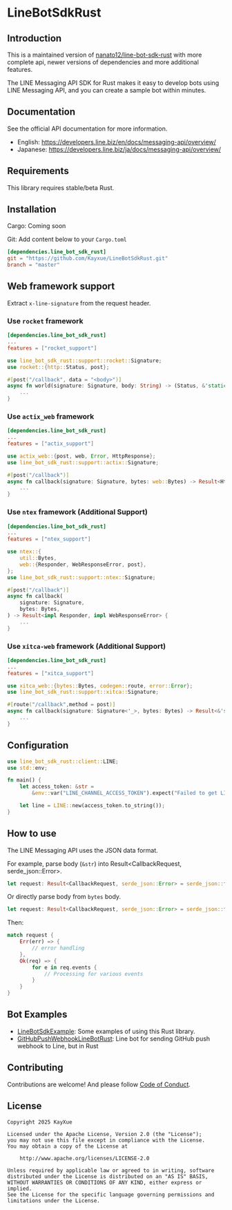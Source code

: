 # LineBotSdkRust

## Introduction

This is a maintained version of [nanato12/line-bot-sdk-rust](https://github.com/nanato12/line-bot-sdk-rust) with more complete api, newer versions of dependencies and more additional features.

The LINE Messaging API SDK for Rust makes it easy to develop bots using LINE Messaging API, and you can create a sample bot within minutes.

## Documentation

See the official API documentation for more information.

- English: <https://developers.line.biz/en/docs/messaging-api/overview/>
- Japanese: <https://developers.line.biz/ja/docs/messaging-api/overview/>

## Requirements

This library requires stable/beta Rust.

## Installation

Cargo: Coming soon

Git: Add content below to your `Cargo.toml`

```toml
[dependencies.line_bot_sdk_rust]
git = "https://github.com/Kayxue/LineBotSdkRust.git"
branch = "master"
```

## Web framework support

Extract `x-line-signature` from the request header.

### Use `rocket` framework

```toml
[dependencies.line_bot_sdk_rust]
...
features = ["rocket_support"]
```

```rust
use line_bot_sdk_rust::support::rocket::Signature;
use rocket::{http::Status, post};

#[post("/callback", data = "<body>")]
async fn world(signature: Signature, body: String) -> (Status, &'static str) {
    ...
}
```

### Use `actix_web` framework

```toml
[dependencies.line_bot_sdk_rust]
...
features = ["actix_support"]
```

```rust
use actix_web::{post, web, Error, HttpResponse};
use line_bot_sdk_rust::support::actix::Signature;

#[post("/callback")]
async fn callback(signature: Signature, bytes: web::Bytes) -> Result<HttpResponse, Error> {
    ...
}
```

### Use `ntex` framework (Additional Support)

```toml
[dependencies.line_bot_sdk_rust]
...
features = ["ntex_support"]
```

```rust
use ntex::{
    util::Bytes,
    web::{Responder, WebResponseError, post},
};
use line_bot_sdk_rust::support::ntex::Signature;

#[post("/callback")]
async fn callback(
    signature: Signature,
    bytes: Bytes,
) -> Result<impl Responder, impl WebResponseError> {
    ...
}
```

### Use `xitca-web` framework (Additional Support)

```toml
[dependencies.line_bot_sdk_rust]
...
features = ["xitca_support"]
```

```rust
use xitca_web::{bytes::Bytes, codegen::route, error::Error};
use line_bot_sdk_rust::support::xitca::Signature;

#[route("/callback",method = post)]
async fn callback(signature: Signature<'_>, bytes: Bytes) -> Result<&'static str, Error> {
    ...
}
```

## Configuration

```rust
use line_bot_sdk_rust::client::LINE;
use std::env;

fn main() {
    let access_token: &str =
        &env::var("LINE_CHANNEL_ACCESS_TOKEN").expect("Failed to get LINE_CHANNEL_ACCESS_TOKEN");

    let line = LINE::new(access_token.to_string());
}
```

## How to use

The LINE Messaging API uses the JSON data format.

For example, parse body (`&str`) into Result<CallbackRequest, serde_json::Error>.

```rust
let request: Result<CallbackRequest, serde_json::Error> = serde_json::from_str(body);
```

Or directly parse body from `bytes` body.

```rust
let request: Result<CallbackRequest, serde_json::Error> = serde_json::from_slice(&bytes);
```

Then:

```rust
match request {
    Err(err) => {
        // error handling
    },
    Ok(req) => {
        for e in req.events {
            // Processing for various events
        }
    }
}
```

## Bot Examples

* [LineBotSdkExample](https://github.com/Kayxue/LineBotSdkExample): Some examples of using this Rust library.
* [GitHubPushWebhookLineBotRust](https://github.com/Kayxue/GitHubPushWebhookLineBotRust): Line bot for sending GitHub push webhook to Line, but in Rust

## Contributing
Contributions are welcome! And please follow [Code of Conduct](https://www.rust-lang.org/policies/code-of-conduct).
## License

```plain
Copyright 2025 KayXue

Licensed under the Apache License, Version 2.0 (the "License");
you may not use this file except in compliance with the License.
You may obtain a copy of the License at

    http://www.apache.org/licenses/LICENSE-2.0

Unless required by applicable law or agreed to in writing, software
distributed under the License is distributed on an "AS IS" BASIS,
WITHOUT WARRANTIES OR CONDITIONS OF ANY KIND, either express or implied.
See the License for the specific language governing permissions and
limitations under the License.
```
